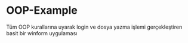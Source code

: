 # OOP-Example
Tüm OOP kurallarına uyarak login ve dosya yazma işlemi gerçekleştiren basit bir winform uygulaması
